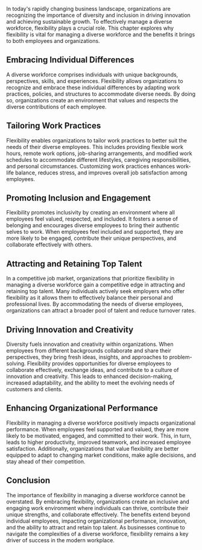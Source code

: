 
In today's rapidly changing business landscape, organizations are recognizing the importance of diversity and inclusion in driving innovation and achieving sustainable growth. To effectively manage a diverse workforce, flexibility plays a crucial role. This chapter explores why flexibility is vital for managing a diverse workforce and the benefits it brings to both employees and organizations.

## Embracing Individual Differences

A diverse workforce comprises individuals with unique backgrounds, perspectives, skills, and experiences. Flexibility allows organizations to recognize and embrace these individual differences by adapting work practices, policies, and structures to accommodate diverse needs. By doing so, organizations create an environment that values and respects the diverse contributions of each employee.

## Tailoring Work Practices

Flexibility enables organizations to tailor work practices to better suit the needs of their diverse employees. This includes providing flexible work hours, remote work options, job-sharing arrangements, and modified work schedules to accommodate different lifestyles, caregiving responsibilities, and personal circumstances. Customizing work practices enhances work-life balance, reduces stress, and improves overall job satisfaction among employees.

## Promoting Inclusion and Engagement

Flexibility promotes inclusivity by creating an environment where all employees feel valued, respected, and included. It fosters a sense of belonging and encourages diverse employees to bring their authentic selves to work. When employees feel included and supported, they are more likely to be engaged, contribute their unique perspectives, and collaborate effectively with others.

## Attracting and Retaining Top Talent

In a competitive job market, organizations that prioritize flexibility in managing a diverse workforce gain a competitive edge in attracting and retaining top talent. Many individuals actively seek employers who offer flexibility as it allows them to effectively balance their personal and professional lives. By accommodating the needs of diverse employees, organizations can attract a broader pool of talent and reduce turnover rates.

## Driving Innovation and Creativity

Diversity fuels innovation and creativity within organizations. When employees from different backgrounds collaborate and share their perspectives, they bring fresh ideas, insights, and approaches to problem-solving. Flexibility provides opportunities for diverse employees to collaborate effectively, exchange ideas, and contribute to a culture of innovation and creativity. This leads to enhanced decision-making, increased adaptability, and the ability to meet the evolving needs of customers and clients.

## Enhancing Organizational Performance

Flexibility in managing a diverse workforce positively impacts organizational performance. When employees feel supported and valued, they are more likely to be motivated, engaged, and committed to their work. This, in turn, leads to higher productivity, improved teamwork, and increased employee satisfaction. Additionally, organizations that value flexibility are better equipped to adapt to changing market conditions, make agile decisions, and stay ahead of their competition.

## Conclusion

The importance of flexibility in managing a diverse workforce cannot be overstated. By embracing flexibility, organizations create an inclusive and engaging work environment where individuals can thrive, contribute their unique strengths, and collaborate effectively. The benefits extend beyond individual employees, impacting organizational performance, innovation, and the ability to attract and retain top talent. As businesses continue to navigate the complexities of a diverse workforce, flexibility remains a key driver of success in the modern workplace.
